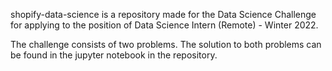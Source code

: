 shopify-data-science is a repository made for the Data Science Challenge for applying to the position of Data Science Intern (Remote) - Winter 2022.

The challenge consists of two problems. The solution to both problems can be found in the jupyter notebook in the repository.
